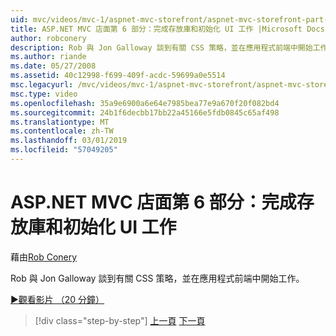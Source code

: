 ```yaml
---
uid: mvc/videos/mvc-1/aspnet-mvc-storefront/aspnet-mvc-storefront-part-6-finishing-the-repository-and-initial-ui-work
title: ASP.NET MVC 店面第 6 部分：完成存放庫和初始化 UI 工作 |Microsoft Docs
author: robconery
description: Rob 與 Jon Galloway 談到有關 CSS 策略，並在應用程式前端中開始工作。
ms.author: riande
ms.date: 05/27/2008
ms.assetid: 40c12998-f699-409f-acdc-59699a0e5514
msc.legacyurl: /mvc/videos/mvc-1/aspnet-mvc-storefront/aspnet-mvc-storefront-part-6-finishing-the-repository-and-initial-ui-work
msc.type: video
ms.openlocfilehash: 35a9e6900a6e64e7985bea77e9a670f20f082bd4
ms.sourcegitcommit: 24b1f6decbb17bb22a45166e5fdb0845c65af498
ms.translationtype: MT
ms.contentlocale: zh-TW
ms.lasthandoff: 03/01/2019
ms.locfileid: "57049205"
---
```

<a name="aspnet-mvc-storefront-part-6-finishing-the-repository-and-initial-ui-work"></a>ASP.NET MVC 店面第 6 部分：完成存放庫和初始化 UI 工作
====================
藉由[Rob Conery](https://github.com/robconery)

Rob 與 Jon Galloway 談到有關 CSS 策略，並在應用程式前端中開始工作。

[&#9654;觀看影片 （20 分鐘）](https://channel9.msdn.com/Blogs/ASP-NET-Site-Videos/aspnet-mvc-storefront-part-6-finishing-the-repository-and-initial-ui-work)

> [!div class="step-by-step"]
> [上一頁](aspnet-mvc-storefront-part-5-globalization.md)
> [下一頁](aspnet-mvc-storefront-part-7-routing-and-ui-work.md)
